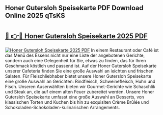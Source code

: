 ## Honer Gutersloh Speisekarte PDF Download Online 2025 qTsKS

# <h2><a href="http://gc844o.nevu.top/?p=Honer+Gutersloh+Speisekarte">🔗 👉🔴 Honer Gutersloh Speisekarte 2025 PDF</a></h2>

[![Honer Gutersloh Speisekarte 2025 PDF](https://i.imgur.com/dBaPXMq.png)](http://gc844o.nevu.top/?p=Honer+Gutersloh+Speisekarte)
In einem Restaurant oder Café ist das Menü des Essens nicht nur eine Liste der angebotenen Gerichte, sondern auch eine Gelegenheit für Sie, etwas zu finden, das für Ihren Geschmack köstlich und passend ist. Auf der Honer Gutersloh Speisekarte unserer Cafeteria finden Sie eine große Auswahl an leichten und frischen Salaten. Für Fleischliebhaber bietet unsere Honer Gutersloh Speisekarte eine große Auswahl an Gerichten: Rindfleisch, Schweinefleisch, Huhn und Fisch. Unseren Auserwählten bieten wir Gourmet-Gerichte wie Schaschlik und Steak an, die auf einem alten Feuer zubereitet werden. Unsere Honer Gutersloh Speisekarte umfasst eine große Auswahl an Desserts, von klassischen Torten und Kuchen bis hin zu exquisiten Crème Brûlée und Schokoladen-Schokoladen-kulinarischen Arrangements.
